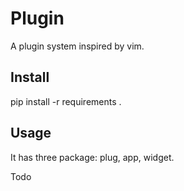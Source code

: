 # Plugin

A plugin system inspired by vim.

## Install

pip install -r requirements .

## Usage

It has three package: plug, app, widget.

Todo
